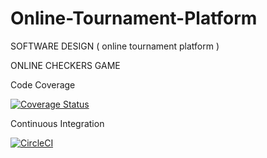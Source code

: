 # Online-Tournament-Platform
SOFTWARE DESIGN ( online tournament platform )

ONLINE CHECKERS GAME

Code Coverage

[![Coverage Status](https://coveralls.io/repos/github/kagiso008/Online-Tournament-Platform/badge.svg?branch=main)](https://coveralls.io/github/kagiso008/Online-Tournament-Platform?branch=main)

Continuous Integration

[![CircleCI](https://dl.circleci.com/status-badge/img/gh/kagiso008/Online-Tournament-Platform/tree/main.svg?style=svg)](https://dl.circleci.com/status-badge/redirect/gh/kagiso008/Online-Tournament-Platform/tree/main)
